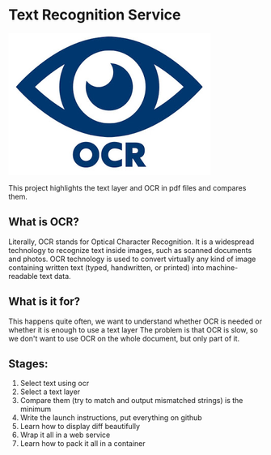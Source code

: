 # Text Recognition Service
![Image alt](https://github.com/Beka00best/textRec_prog/blob/main/static/img/ocr.jpg)

This project highlights the text layer and OCR in pdf files and compares them.

## What is OCR?

Literally, OCR stands for Optical Character Recognition. It is a widespread technology to recognize text inside images, such as scanned documents and photos. OCR technology is used to convert virtually any kind of image containing written text (typed, handwritten, or printed) into machine-readable text data.

## What is it for?

This happens quite often, we want to understand whether OCR is needed or whether it is enough to use a text layer
The problem is that OCR is slow, so we don't want to use OCR on the whole document, but only part of it.

## Stages:
1. Select text using ocr
2. Select a text layer
3. Compare them (try to match and output mismatched strings) is the minimum
4. Write the launch instructions, put everything on github
5. Learn how to display diff beautifully 
6. Wrap it all in a web service
7. Learn how to pack it all in a container
